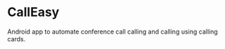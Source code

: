CallEasy
========

Android app to automate conference call calling and calling using calling cards.
